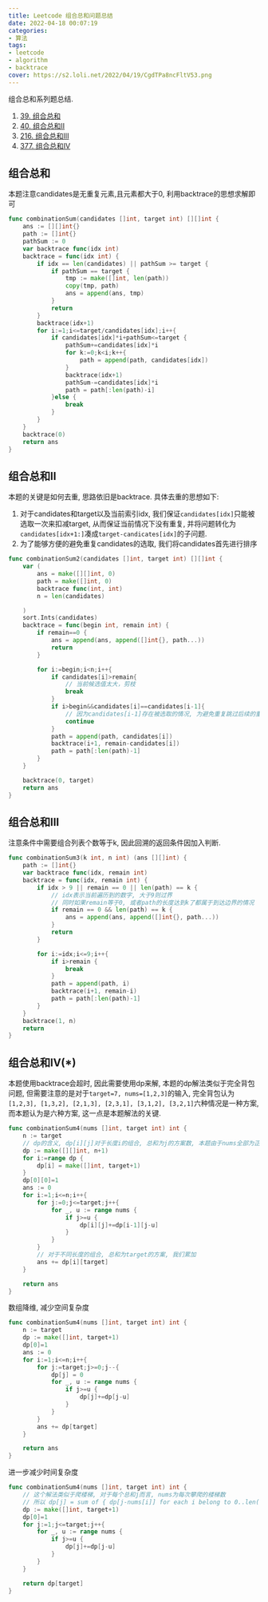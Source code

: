 ```yaml
---
title: Leetcode 组合总和问题总结
date: 2022-04-18 00:07:19
categories:
- 算法
tags:
- leetcode
- algorithm
- backtrace
cover: https://s2.loli.net/2022/04/19/CgdTPa8ncFltV53.png
---
```


组合总和系列题总结.
1. [39. 组合总和](https://leetcode-cn.com/problems/combination-sum/)
2. [40. 组合总和II](https://leetcode-cn.com/problems/combination-sum-ii/)
3. [216. 组合总和III](https://leetcode-cn.com/problems/combination-sum-iii/)
4. [377. 组合总和IV](https://leetcode-cn.com/problems/combination-sum-iv/)
<!-- more -->

## 组合总和
本题注意candidates是无重复元素,且元素都大于0, 利用backtrace的思想求解即可
```go
func combinationSum(candidates []int, target int) [][]int {
    ans := [][]int{}
    path := []int{}
    pathSum := 0
    var backtrace func(idx int)
    backtrace = func(idx int) {
        if idx == len(candidates) || pathSum >= target {
            if pathSum == target {
                tmp := make([]int, len(path))
                copy(tmp, path)
                ans = append(ans, tmp)
            }
            return
        }
        backtrace(idx+1)
        for i:=1;i<=target/candidates[idx];i++{
            if candidates[idx]*i+pathSum<=target {
                pathSum+=candidates[idx]*i
                for k:=0;k<i;k++{
                    path = append(path, candidates[idx])
                }
                backtrace(idx+1)
                pathSum-=candidates[idx]*i
                path = path[:len(path)-i]
            }else {
                break
            }
        }
    }
    backtrace(0)
    return ans
}
```

## 组合总和II
本题的关键是如何去重, 思路依旧是backtrace. 具体去重的思想如下:
1. 对于candidates和target以及当前索引idx, 我们保证`candidates[idx]`只能被选取一次来扣减target, 从而保证当前情况下没有重复, 并将问题转化为`candidates[idx+1:]`凑成`target-candicates[idx]`的子问题.
2. 为了能够方便的避免重复candidates的选取, 我们将candidates首先进行排序

```go
func combinationSum2(candidates []int, target int) [][]int {
    var (
        ans = make([][]int, 0)
        path = make([]int, 0)
        backtrace func(int, int)
        n = len(candidates)

    )
    sort.Ints(candidates)
    backtrace = func(begin int, remain int) {
        if remain==0 {
            ans = append(ans, append([]int{}, path...))
            return
        }

        for i:=begin;i<n;i++{
            if candidates[i]>remain{
                // 当前候选值太大，剪枝
                break
            }
            if i>begin&&candidates[i]==candidates[i-1]{
                // 因为candidates[i-1]存在被选取的情况, 为避免重复跳过后续的重复元素
                continue
            }
            path = append(path, candidates[i])
            backtrace(i+1, remain-candidates[i])
            path = path[:len(path)-1]
        }
    }

    backtrace(0, target)
    return ans
}
```

## 组合总和III
注意条件中需要组合列表个数等于k, 因此回溯的返回条件因加入判断.
```go
func combinationSum3(k int, n int) (ans [][]int) {
    path := []int{}
    var backtrace func(idx, remain int)
    backtrace = func(idx, remain int) {
        if idx > 9 || remain == 0 || len(path) == k {
            // idx表示当前遍历到的数字, 大于9则过界
            // 同时如果remain等于0, 或者path的长度达到k了都属于到达边界的情况
            if remain == 0 && len(path) == k {
                ans = append(ans, append([]int{}, path...))
            }
            return
        }

        for i:=idx;i<=9;i++{
            if i>remain {
                break
            }
            path = append(path, i)
            backtrace(i+1, remain-i)
            path = path[:len(path)-1]
        }
    }
    backtrace(1, n)
    return
}
```

## 组合总和IV(*)
本题使用backtrace会超时, 因此需要使用dp来解, 本题的dp解法类似于完全背包问题, 但需要注意的是对于`target=7, nums=[1,2,3]`的输入, 完全背包认为`[1,2,3], [1,3,2], [2,1,3], [2,3,1], [3,1,2], [3,2,1]`六种情况是一种方案, 而本题认为是六种方案, 这一点是本题解法的关键.
```go
func combinationSum4(nums []int, target int) int {
    n := target
    // dp的含义, dp[i][j]对于长度i的组合, 总和为j的方案数, 本题由于nums全部为正数, 因此i最大为target
    dp := make([][]int, n+1)
    for i:=range dp {
        dp[i] = make([]int, target+1)
    }
    dp[0][0]=1
    ans := 0
    for i:=1;i<=n;i++{
        for j:=0;j<=target;j++{
            for _, u := range nums {
                if j>=u {
                    dp[i][j]+=dp[i-1][j-u]
                }
            }
        }
        // 对于不同长度的组合, 总和为target的方案, 我们累加
        ans += dp[i][target]
    }

    return ans
}
```

数组降维, 减少空间复杂度
```go
func combinationSum4(nums []int, target int) int {
    n := target
    dp := make([]int, target+1)
    dp[0]=1
    ans := 0
    for i:=1;i<=n;i++{
        for j:=target;j>=0;j--{
            dp[j] = 0
            for _, u := range nums {
                if j>=u {
                    dp[j]+=dp[j-u]
                }
            }
        }
        ans += dp[target]
    }

    return ans
}
```

进一步减少时间复杂度
```go
func combinationSum4(nums []int, target int) int {
    // 这个解法类似于爬楼梯, 对于每个总和j而言, nums为每次攀爬的楼梯数
    // 所以 dp[j] = sum of { dp[j-nums[i]] for each i belong to 0..len(nums) }
    dp := make([]int, target+1)
    dp[0]=1
    for j:=1;j<=target;j++{
        for _, u := range nums {
            if j>=u {
                dp[j]+=dp[j-u]
            }
        }
    }

    return dp[target]
}
```
